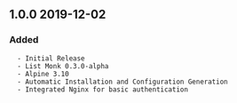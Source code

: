 ## 1.0.0 2019-12-02 <dave at tiredofit dot ca>

   ### Added
      - Initial Release
      - List Monk 0.3.0-alpha
      - Alpine 3.10
      - Automatic Installation and Configuration Generation
      - Integrated Nginx for basic authentication



